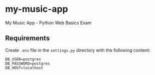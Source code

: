 # my-music-app
My Music App - Python Web Basics Exam


## Requirements
Create `.env` file in the `settings.py` directory with the following content:
```
DB_USER=postgres
DB_PASSWORD=postgres
DB_HOST=localhost
```
